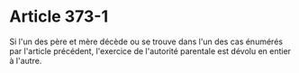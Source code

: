 # Article 373-1

Si l'un des père et mère décède ou se trouve dans l'un des cas énumérés par l'article précédent, l'exercice de l'autorité parentale est dévolu en entier à l'autre.